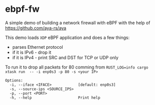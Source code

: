 # ebpf-fw
A simple demo of building a network firewall with eBPF with the help of https://github.com/aya-rs/aya


This demo loads `XDP` eBPF application and does a few things:
 - parses Ethernet protocol
 - if it is IPv6 - drop it
 - if it is IPv4 - print SRC and DST for TCP or UDP only


To run it to drop all packets for 80 comming from <your IP> `RUST_LOG=info cargo xtask run  -- -i enp0s3 -p 80 -s <your IP>`


```
Options:
  -i, --iface <IFACE>            [default: enp0s3]
  -s, --source-ips <SOURCE_IPS>
  -p, --port <PORT>
  -h, --help                     Print help
```
